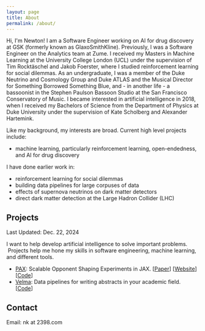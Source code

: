 ```yaml
---
layout: page
title: About
permalink: /about/
---
```

Hi, I'm Newton! I am a Software Engineer working on AI for drug discovery at GSK (formerly known as GlaxoSmithKline). Previously, I was a Software Engineer on the Analytics team at Zume. I received my Masters in Machine Learning at the University College London (UCL) under the supervision of Tim Rocktäschel and Jakob Foerster, where I studied reinforcement learning for social dilemmas. As an undergraduate, I was a member of the Duke Neutrino and Cosmology Group and Duke ATLAS and the Musical Director for Something Borrowed Something Blue, and  - in another life - a bassoonist in the Stephen Paulson Bassoon Studio at the San Francisco Conservatory of Music. I became interested in artificial intelligence in 2018, when I received my Bachelors of Science from the Department of Physics at Duke University under the supervision of Kate Scholberg and Alexander Hartemink. 

Like my background, my interests are broad. Current high level projects include:

- machine learning, particularly reinforcement learning, open-endedness, and AI for drug discovery 

I have done earlier work in:

- reinforcement learning for social dilemmas 
- building data pipelines for large corpuses of data
- effects of supernova neutrinos on dark matter detectors
- direct dark matter detection at the Large Hadron Collider (LHC)

## Projects
Last Updated: Dec. 22, 2024

I want to help develop artificial intelligence to solve important problems.  Projects help me hone my skills in software engineering, machine learning, and different tools.
- [PAX](https://github.com/ucl-dark/pax): Scalable Opponent Shaping Experiments in JAX. [[Paper](https://arxiv.org/abs/2312.12568)] [[Website](https://sites.google.com/view/scale-os/)] [[Code](https://github.com/ucl-dark/pax)]
- [Velma](https://github.com/newtonkwan/Velma): Data pipelines for writing abstracts in your academic field. [[Code](https://github.com/newtonkwan/Velma)]

## Contact
Email: nk at 2398.com  
<div>
  <a href="https://twitter.com/newton_kwan" target="_blank" style="color: black;"><i class="fab fa-twitter fa-2x"></i></a>
  <a href="https://linkedin.com/in/newtonkwan" target="_blank" style="color: black;"><i class="fab fa-linkedin fa-2x"></i></a>
  <a href="https://github.com/newtonkwan" target="_blank" style="color: black;"><i class="fab fa-github fa-2x"></i></a>
  <a href="https://scholar.google.com/citations?hl=en&user=Q4CTf7MAAAAJ&view_op=list_works&gmla=AJsN-F4N6koAF6qkGVFR0hmaUVZ1ChLumnCU-l8fxONRLWXNQGzQVnlxi9vpKhiQpdMCI0hkbL3vPZPWYVKZBCuz-wvsd9ARKusamMN29AQOAOFFBaUaO0w" target="_blank" style="color: black;"><i class="fas fa-graduation-cap fa-2x"></i></a>
</div>